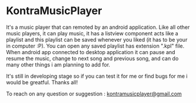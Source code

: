# KontraMusicPlayer

It's a music player that can remoted by an android application. Like all other music players, it can play music, it has a listview
component acts like a playlist and this playlist can be saved whenever you liked (it has to be your in computer :P). You can open
any saved playlist has extension ".kpl" file.
When android app connected to desktop application it can pause and resume the music, change to next song and previous song, and
can do many other things i am planning to add for.

It's still in developing stage so if you can test it for me or find bugs for me i would be greatful. Thanks all!

To reach on any question or suggestion : kontramusicplayer@gmail.com
